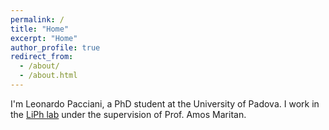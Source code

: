 ```yaml
---
permalink: /
title: "Home"
excerpt: "Home"
author_profile: true
redirect_from:
  - /about/
  - /about.html
---
```


I'm Leonardo Pacciani, a PhD student at the University of Padova. I work in the [LiPh lab](http://www.pd.infn.it/~maritan/index.html) under the supervision of Prof. Amos Maritan.
